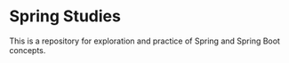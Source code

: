 # Spring Studies

This is a repository for exploration and practice of Spring and Spring Boot concepts.